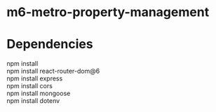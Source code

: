 # m6-metro-property-management

# Dependencies
npm install <br>
npm install react-router-dom@6 <br>
npm install express <br>
npm install cors <br>
npm install mongoose<br>
npm install dotenv <br>